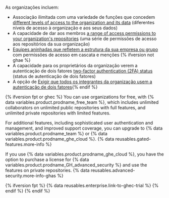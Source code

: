 As organizações incluem:
- Associação ilimitada com uma variedade de funções que concedem [different levels of access to the organization and its data](/articles/permission-levels-for-an-organization) (diferentes níveis de acesso à organização e aos seus dados)
- A capacidade de dar aos membros [a range of access permissions to your organization's repositories](/articles/repository-permission-levels-for-an-organization) (uma série de permissões de acesso aos repositórios da sua organização)
- [Equipes aninhadas que refletem a estrutura da sua empresa ou grupo](/articles/about-teams) com permissões de acesso em cascata e menções {% ifversion not ghae %}
- A capacidade para os proprietários da organização verem a autenticação de dois fatores [two-factor authentication (2FA) status](/articles/about-two-factor-authentication) (status de autenticação de dois fatores)
- A opção de [Exigir que todos os integrantes da organização usem a autenticação de dois fatores](/articles/requiring-two-factor-authentication-in-your-organization){% endif %}

{% ifversion fpt or ghec %}
You can use organizations for free, with
{% data variables.product.prodname_free_team %}, which includes unlimited collaborators on unlimited public repositories with full features, and unlimited private repositories with limited features.

For additional features, including sophisticated user authentication and management, and improved support coverage, you can upgrade to {% data variables.product.prodname_team %} or {% data variables.product.prodname_ghe_cloud %}. {% data reusables.gated-features.more-info %}

If you use {% data variables.product.prodname_ghe_cloud %}, you have the option to purchase a license for {% data variables.product.prodname_GH_advanced_security %} and use the features on private repositories. {% data reusables.advanced-security.more-info-ghas %}

{% ifversion fpt %}
{% data reusables.enterprise.link-to-ghec-trial %}
{% endif %}
{% endif %}

